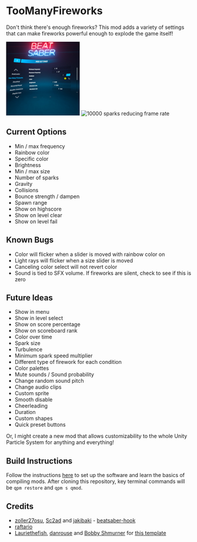# TooManyFireworks

Don't think there's enough fireworks? This mod adds a variety of settings that can make fireworks powerful enough to explode the game itself!

<p>
<img src="docs/images/modConfigMenu.jpg" alt="Mod configuration menu under mod settings" width="200" />
<img src="docs/images/lowFrameRate.gif" alt="10000 sparks reducing frame rate" width="200" />
</p>

## Current Options

- Min / max frequency
- Rainbow color
- Specific color
- Brightness
- Min / max size
- Number of sparks
- Gravity
- Collisions
- Bounce strength / dampen
- Spawn range
- Show on highscore
- Show on level clear
- Show on level fail

## Known Bugs

- Color will flicker when a slider is moved with rainbow color on
- Light rays will flicker when a size slider is moved
- Canceling color select will not revert color
- Sound is tied to SFX volume. If fireworks are silent, check to see if this is zero

## Future Ideas

- Show in menu
- Show in level select
- Show on score percentage
- Show on scoreboard rank
- Color over time
- Spark size
- Turbulence
- Minimum spark speed multiplier
- Different type of firework for each condition
- Color palettes
- Mute sounds / Sound probability
- Change random sound pitch
- Change audio clips
- Custom sprite
- Smooth disable
- Cheerleading
- Duration
- Custom shapes
- Quick preset buttons

Or, I might create a new mod that allows customizability to the whole Unity Particle System for anything and everything!

## Build Instructions

Follow the instructions [here](https://bsmg.wiki/modding/quest-mod-dev-intro.html) to set up the software and learn the basics of compiling mods. After cloning this repository, key terminal commands will be `qpm restore` and `qpm s qmod`.

## Credits

* [zoller27osu](https://github.com/zoller27osu), [Sc2ad](https://github.com/Sc2ad) and [jakibaki](https://github.com/jakibaki) - [beatsaber-hook](https://github.com/sc2ad/beatsaber-hook)
* [raftario](https://github.com/raftario)
* [Lauriethefish](https://github.com/Lauriethefish), [danrouse](https://github.com/danrouse) and [Bobby Shmurner](https://github.com/BobbyShmurner) for [this template](https://github.com/Lauriethefish/quest-mod-template)